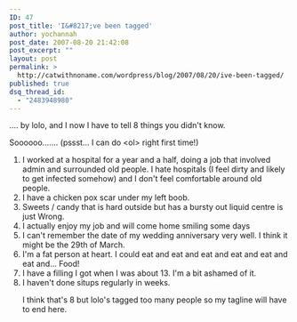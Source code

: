 ```yaml
---
ID: 47
post_title: 'I&#8217;ve been tagged'
author: yochannah
post_date: 2007-08-20 21:42:08
post_excerpt: ""
layout: post
permalink: >
  http://catwithnoname.com/wordpress/blog/2007/08/20/ive-been-tagged/
published: true
dsq_thread_id:
  - "2483948980"
---
```

.... by lolo, and I now I have to tell 8 things you didn't know.

Soooooo....... (pssst... I can do &lt;ol&gt; right first time!)

<ol>

<li>I worked at a hospital for a year and a half, doing a job that involved admin and surrounded old people. I hate hospitals (I feel dirty and likely to get infected somehow) and I don't feel comfortable around old people.</li>

<li>I have a chicken pox scar under my left boob.</li>

<li>Sweets / candy that is hard outside but has a bursty out liquid centre is just Wrong.</li>

<li>I actually enjoy my job and will come home smiling some days</li>

<li>I can't remember the date of my wedding anniversary very well. I think it might be the 29th of March.</li>

<li>I'm a fat person at heart. I could eat and eat and eat and eat and eat and eat and... Food!</li>

<li>I have a filling I got when I was about 13. I'm a bit ashamed of it.</li>

<li>I haven't done situps regularly in weeks.</li>

I think that's 8 but lolo's tagged too many people so my tagline will have to end here.

</ol>